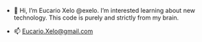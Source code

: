 - 👋 Hi, I’m Eucario Xelo @exelo. I’m interested learning about new technology. This code is purely and strictly from my brain.
* 📫 Eucario.Xelo@gmail.com

<!---
exelo/exelo is a ✨ special ✨ repository because its `README.md` (this file) appears on your GitHub profile.
You can click the Preview link to take a look at your changes.
--->

